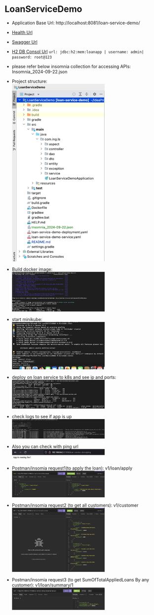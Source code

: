 # LoanServiceDemo

- Application Base Url: http://localhost:8081/loan-service-demo/

- [Health Url](http://localhost:8081/loan-service-demo/ping)

- [Swagger Url](http://localhost:8081/loan-service-demo/swagger-ui/index.html)

- [H2 DB Consol Url](http://localhost:8081/loan-service-demo/h2-console/login.jsp)
  `url: jdbc:h2:mem:loanapp | username: admin| password: root@123`


- <p>please refer below insomnia collection for accessing APIs:<br>Insomnia_2024-09-22.json </p>


- Project structure:
<br><img src="images/1.png" width="300" />

- Build docker image:
<br><img src="images/2.png" width="300" />
- start minikube:
<br><img src="images/3.png" width="300" />
- deploy on loan service to k8s and see ip and ports:
<br><img src="images/4.png" width="300" />
- check logs to see if app is up
<br><img src="images/5.png" width="300" />
- Also you can check with ping url
<br><img src="images/5a.png" width="300" />
- Postman/insomia request1(to apply the loan): v1/loan/apply
<br><img src="images/6.png" width="300" />
- Postman/insomia request2 (to get all customers): v1/customer
<br><img src="images/7.png" width="300" />
- Postman/insomia request3 (to get SumOfTotalAppliedLoans By any customer): v1/loan/summary/1 
 <br><img src="images/8.png" width="300" />

